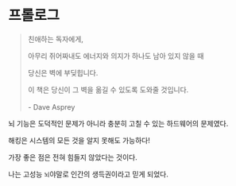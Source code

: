 # 프롤로그

> 친애하는 독자에게,
>
> 아무리 쥐어짜내도 에너지와 의지가 하나도 남아 있지 않을 때
>
> 당신은 벽에 부딪힙니다.
>
> 이 책은 당신이 그 벽을 옮길 수 있도록 도와줄 것입니다.
> <br/><br/> \- Dave Asprey

뇌 기능은 도덕적인 문제가 아니라 충분히 고칠 수 있는 하드웨어의 문제였다.

해킹은 시스템의 모든 것을 알지 못해도 가능하다!

가장 좋은 점은 전혀 힘들지 않았다는 것이다.

나는 고성능 `뇌`야말로 인간의 생득권이라고 믿게 되었다.

